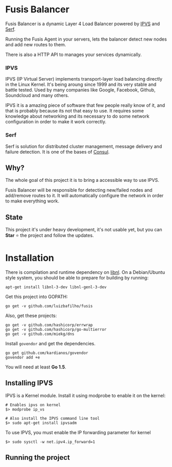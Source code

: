 Fusis Balancer
======

Fusis Balancer is a dynamic Layer 4 Load Balancer powered by [IPVS](http://www.linuxvirtualserver.org/) and [Serf](https://www.serfdom.io/).

Running the Fusis Agent in your servers, lets the balancer detect new nodes and add new routes to them.

There is also a HTTP API to manages your services dynamically.

### IPVS
IPVS (IP Virtual Server) implements transport-layer load balancing directly in the Linux Kernel. It's being aroung since 1999 and its very stable and battle tested. Used by many companies like Google, Facebook, Github, Soundcloud and many others.

IPVS it is a amazing piece of software that few people really know of it, and that is probably because its not that easy to use. It requires some knowledge about networking and its necessary to do some network configuration in order to make it work correctly.

### Serf
Serf is solution for distributed cluster management, message delivery and failure detection. It is one of the bases of [Consul](https://www.consul.io/).


## Why?
The whole goal of this project it is to bring a accessible way to use IPVS.

Fusis Balancer will be responsible for detecting new/failed nodes and add/remove routes to it. It will automatically configure the network in order to make everything work.

## State
This project it's under heavy development, it's not usable yet, but you can **Star** :star: the project and follow the updates.

# Installation

There is compilation and runtime dependency on [libnl](https://www.infradead.org/~tgr/libnl/).
On a Debian/Ubuntu style system, you should be able to prepare for building by running:

``
apt-get install libnl-3-dev libnl-genl-3-dev
``

Get this project into GOPATH:

```
go get -v github.com/luizbafilho/fusis
```

Also, get these projects:

```
go get -v github.com/hashicorp/errwrap
go get -v github.com/hashicorp/go-multierror
go get -v github.com/miekg/dns
```

Install `govendor` and get the dependencies.

```
go get github.com/kardianos/govendor
govendor add +e
```

You will need at least **Go 1.5**.


## Installing IPVS

IPVS is a Kernel module. Install it using modprobe to enable it on the kernel:

```
# Enables ipvs on kernel
$> modprobe ip_vs

# Also install the IPVS command line tool
$> sudo apt-get install ipvsadm
```

To use IPVS, you must enable the IP forwarding parameter for kernel
```
$> sudo sysctl -w net.ipv4.ip_forward=1
```

## Running the project


